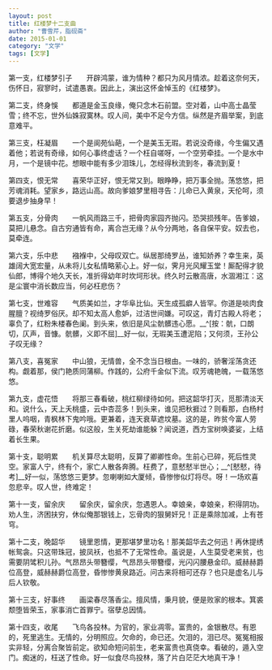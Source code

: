 ```yaml
---
layout: post
title: 红楼梦十二支曲
author: "曹雪芹，脂砚斋"
date: 2015-01-01
category: "文学"
tags: [文学]
---
```


第一支，红楼梦引子　　开辟鸿蒙，谁为情种？都只为风月情浓。趁着这奈何天，伤怀日，寂寥时，试遣愚衷。因此上，演出这怀金悼玉的《红楼梦》。


第二支，终身悞　　都道是金玉良缘，俺只念木石前盟。空对着，山中高士晶莹雪；终不忘，世外仙姝寂寞林。叹人间，美中不足今方信。纵然是齐眉举案，到底意难平。


第三支，枉凝眉　　一个是阆苑仙葩，一个是美玉无瑕。若说没奇缘，今生偏又遇着他；若说有奇缘，如何心事终虚话？一个枉自嗟呀，一个空劳牵挂。一个是水中月，一个是镜中花。想眼中能有多少泪珠儿，怎经得秋流到冬，春流到夏！


第四支，恨无常　　喜荣华正好，恨无常又到。眼睁睁，把万事全抛。荡悠悠，把芳魂消耗。望家乡，路远山高。故向爹娘梦里相寻告：儿命已入黄泉，天伦呵，须要退步抽身早！


第五支，分骨肉　　一帆风雨路三千，把骨肉家园齐抛闪。恐哭损残年。告爹娘，莫把儿悬念。自古穷通皆有命，离合岂无缘？从今分两地，各自保平安。奴去也，莫牵连。


第六支，乐中悲　　襁褓中，父母叹双亡。纵居那绮罗丛，谁知娇养？幸生来，英雄阔大宽宏量，从未将儿女私情略萦心上。好一似，霁月光风耀玉堂！厮配得才貌仙郎，博得个地久天长，准折得幼年时坎坷形状。终久时云散高唐，水涸湘江：这是尘寰中消长数应当，何必枉悲伤？


第七支，世难容　　气质美如兰，才华阜比仙。天生成孤癖人皆罕。你道是啖肉食腥膻？视绮罗俗厌。却不知太高人愈妒，过洁世间嫌。可叹这，青灯古殿人将老；辜负了，红粉朱楼春色阑。到头来，依旧是风尘骯髒违心愿。__^[按：骯，口朗切，仄声，音慷。骯髒，义即不屈]__好一似，无瑕美玉遭泥陷；又何须，王孙公子叹无缘？


第八支，喜冤家　　中山狼，无情兽，全不念当日根由。一味的，骄奢淫荡贪还构。觑着那，侯门艳质同蒲柳。作践的，公府千金似下流。叹芳魂艳魄，一载荡悠悠。


第九支，虚花悟　　将那三春看破，桃红柳绿待如何。把这韶华打灭，觅那清淡天和。说什么，天上夭桃盛，云中杏蕊多！到头来，谁见把秋捱过？则看那，白杨村里人呜咽，青枫林下鬼吟哦。更兼着，连天衰草遮坟墓。这的是，昨贫今富人劳碌，春荣秋谢花折磨。似这般，生关死劫谁能躲？闻说道，西方宝树唤婆娑，上结着长生果。


第十支，聪明累　　机关算尽太聪明，反算了卿卿性命。生前心已碎，死后性灵空。家富人宁，终有个，家亡人散各奔腾。枉费了，意憖憖半世心；__^[憖憖，待考]__好一似，荡悠悠三更梦。忽喇喇如大厦倾，昏惨惨似灯将尽。呀！一场欢喜忽悲辛。叹人世，终难定！


第十一支，留余庆　　留余庆，留余庆，忽遇恩人。幸娘亲，幸娘亲，积得阴功。劝人生，济困扶穷，休似俺那银钱上，忘骨肉的狠舅奸兄！正是乘除加减，上有苍穹。


第十二支，晚韶华　　镜里恩情，更那堪梦里功名！那美韶华去之何迅！再休提绣帐鸳衾。只这带珠冠，披凤袄，也抵不了无常性命。虽说是，人生莫受老来贫，也需要阴骘积儿孙。气昂昂头带簪缨，气昂昂头带簪缨，光闪闪腰悬金印。威赫赫爵位高登，威赫赫爵位高登，昏惨惨黄泉路近。问古来将相可还存？也只是虚名儿与后人钦敬。


第十三支，好事终　　画梁春尽落香尘。擅风情，秉月貌，便是败家的根本。箕裘颓堕皆荣玉，家事消亡首罪宁。宿孽总因情。


第十四支，收尾　　飞鸟各投林。为官的，家业凋零。富贵的，金银散尽。有恩的，死里逃生。无情的，分明照应。欠命的，命已还。欠泪的，泪已尽。冤冤相报实非轻，分离合聚皆前定。欲知命短问前生，老来富贵也真侥幸。看破的，遁入空门。痴迷的，枉送了性命。好一似食尽鸟投林，落了片白茫茫大地真干净！


